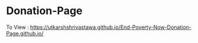 # Donation-Page
To View : https://utkarshshrivastawa.github.io/End-Poverty-Now-Donation-Page.github.io/

